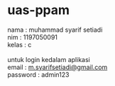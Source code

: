 # uas-ppam
nama : muhammad syarif setiadi <br/>
nim : 1197050091 <br/>
kelas : c <br/>
<br/>
untuk login kedalam aplikasi <br/>
email : m.syarifsetiadi@gmail.com <br/>
password : admin123
